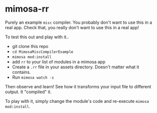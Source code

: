 mimosa-rr
===========

Purely an example `misc` compiler.  You probably don't want to use this in a real app.  Check that, you really don't want to use this in a real app!

To test this out and play with it..

* git clone this repo
* `cd MimosaMiscCompilerExample`
* `mimosa mod:install`
* add `rr` to your list of modules in a mimosa app
* Create a `.rr` file in your assets directory.  Doesn't matter what it contains.
* Run `mimosa watch -s`

Then observe and learn! See how it transforms your input file to different output.  It "compiled" it.

To play with it, simply change the module's code and re-execute `mimosa mod:install`.
